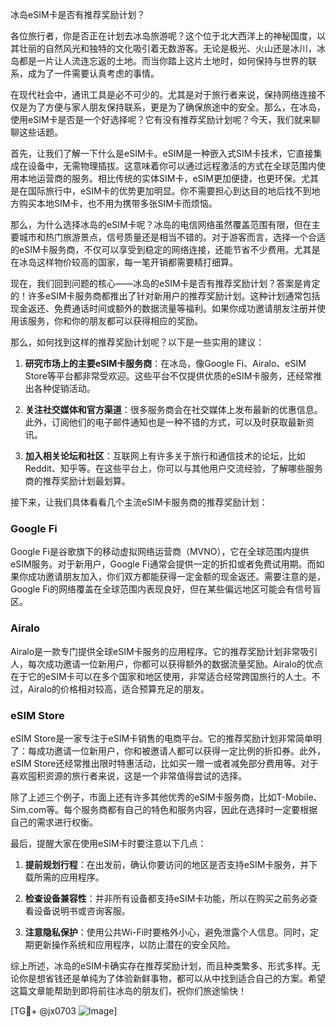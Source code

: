 冰岛eSIM卡是否有推荐奖励计划？

各位旅行者，你是否正在计划去冰岛旅游呢？这个位于北大西洋上的神秘国度，以其壮丽的自然风光和独特的文化吸引着无数游客。无论是极光、火山还是冰川，冰岛都是一片让人流连忘返的土地。而当你踏上这片土地时，如何保持与世界的联系，成为了一件需要认真考虑的事情。

在现代社会中，通讯工具是必不可少的。尤其是对于旅行者来说，保持网络连接不仅是为了方便与家人朋友保持联系，更是为了确保旅途中的安全。那么，在冰岛，使用eSIM卡是否是一个好选择呢？它有没有推荐奖励计划呢？今天，我们就来聊聊这些话题。

首先，让我们了解一下什么是eSIM卡。eSIM是一种嵌入式SIM卡技术，它直接集成在设备中，无需物理插拔。这意味着你可以通过远程激活的方式在全球范围内使用本地运营商的服务。相比传统的实体SIM卡，eSIM更加便捷，也更环保。尤其是在国际旅行中，eSIM卡的优势更加明显。你不需要担心到达目的地后找不到地方购买本地SIM卡，也不用为携带多张SIM卡而烦恼。

那么，为什么选择冰岛的eSIM卡呢？冰岛的电信网络虽然覆盖范围有限，但在主要城市和热门旅游景点，信号质量还是相当不错的。对于游客而言，选择一个合适的eSIM卡服务商，不仅可以享受到稳定的网络连接，还能节省不少费用。尤其是在冰岛这样物价较高的国家，每一笔开销都需要精打细算。

现在，我们回到问题的核心——冰岛的eSIM卡是否有推荐奖励计划？答案是肯定的！许多eSIM卡服务商都推出了针对新用户的推荐奖励计划。这种计划通常包括现金返还、免费通话时间或额外的数据流量等福利。如果你成功邀请朋友注册并使用该服务，你和你的朋友都可以获得相应的奖励。

那么，如何找到这样的推荐奖励计划呢？以下是一些实用的建议：

1. **研究市场上的主要eSIM卡服务商**：在冰岛，像Google Fi、Airalo、eSIM Store等平台都非常受欢迎。这些平台不仅提供优质的eSIM卡服务，还经常推出各种促销活动。

2. **关注社交媒体和官方渠道**：很多服务商会在社交媒体上发布最新的优惠信息。此外，订阅他们的电子邮件通知也是一种不错的方式，可以及时获取最新资讯。

3. **加入相关论坛和社区**：互联网上有许多关于旅行和通信技术的论坛，比如Reddit、知乎等。在这些平台上，你可以与其他用户交流经验，了解哪些服务商的推荐奖励计划最划算。

接下来，让我们具体看看几个主流eSIM卡服务商的推荐奖励计划：

### Google Fi
Google Fi是谷歌旗下的移动虚拟网络运营商（MVNO），它在全球范围内提供eSIM服务。对于新用户，Google Fi通常会提供一定的折扣或者免费试用期。而如果你成功邀请朋友加入，你们双方都能获得一定金额的现金返还。需要注意的是，Google Fi的网络覆盖在全球范围内表现良好，但在某些偏远地区可能会有信号盲区。

### Airalo
Airalo是一款专门提供全球eSIM卡服务的应用程序。它的推荐奖励计划非常吸引人，每次成功邀请一位新用户，你都可以获得额外的数据流量奖励。Airalo的优点在于它的eSIM卡可以在多个国家和地区使用，非常适合经常跨国旅行的人士。不过，Airalo的价格相对较高，适合预算充足的朋友。

### eSIM Store
eSIM Store是一家专注于eSIM卡销售的电商平台。它的推荐奖励计划非常简单明了：每成功邀请一位新用户，你和被邀请人都可以获得一定比例的折扣券。此外，eSIM Store还经常推出限时特惠活动，比如买一赠一或者减免部分费用等。对于喜欢囤积资源的旅行者来说，这是一个非常值得尝试的选择。

除了上述三个例子，市面上还有许多其他优秀的eSIM卡服务商，比如T-Mobile、Sim.com等。每个服务商都有自己的特色和服务内容，因此在选择时一定要根据自己的需求进行权衡。

最后，提醒大家在使用eSIM卡时要注意以下几点：

1. **提前规划行程**：在出发前，确认你要访问的地区是否支持eSIM卡服务，并下载所需的应用程序。
   
2. **检查设备兼容性**：并非所有设备都支持eSIM卡功能，所以在购买之前务必查看设备说明书或咨询客服。

3. **注意隐私保护**：使用公共Wi-Fi时要格外小心，避免泄露个人信息。同时，定期更新操作系统和应用程序，以防止潜在的安全风险。

综上所述，冰岛的eSIM卡确实存在推荐奖励计划，而且种类繁多、形式多样。无论你是想省钱还是单纯为了体验新鲜事物，都可以从中找到适合自己的方案。希望这篇文章能帮助到即将前往冰岛的朋友们，祝你们旅途愉快！

[TG💪+ @jx0703 ![Image](https://github.com/user-attachments/assets/dbca1d08-cadb-493c-b0ec-ad6f7a83f270)]